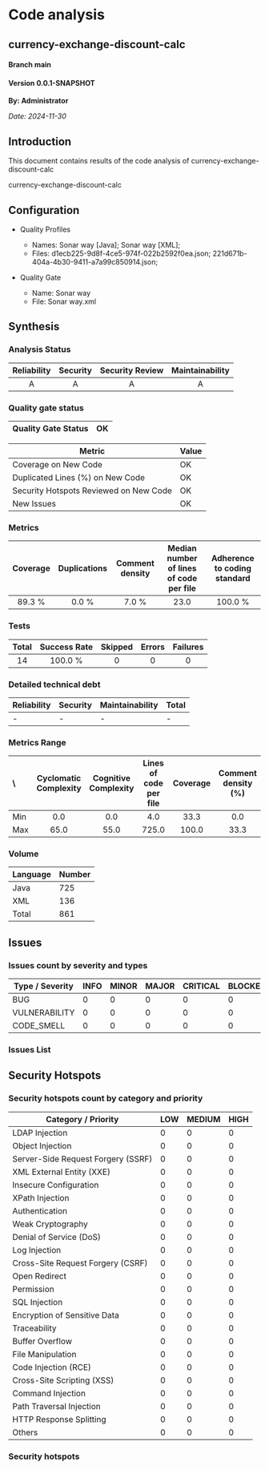 # Code analysis
## currency-exchange-discount-calc 
#### Branch main
#### Version 0.0.1-SNAPSHOT 

**By: Administrator**

*Date: 2024-11-30*

## Introduction
This document contains results of the code analysis of currency-exchange-discount-calc

currency-exchange-discount-calc

## Configuration

- Quality Profiles
    - Names: Sonar way [Java]; Sonar way [XML]; 
    - Files: d1ecb225-9d8f-4ce5-974f-022b2592f0ea.json; 221d671b-404a-4b30-9411-a7a99c850914.json; 


 - Quality Gate
    - Name: Sonar way
    - File: Sonar way.xml

## Synthesis

### Analysis Status

Reliability | Security | Security Review | Maintainability |
:---:|:---:|:---:|:---:
A | A | A | A |

### Quality gate status

| Quality Gate Status | OK |
|-|-|

Metric|Value
---|---
Coverage on New Code|OK
Duplicated Lines (%) on New Code|OK
Security Hotspots Reviewed on New Code|OK
New Issues|OK


### Metrics

Coverage | Duplications | Comment density | Median number of lines of code per file | Adherence to coding standard |
:---:|:---:|:---:|:---:|:---:
89.3 % | 0.0 % | 7.0 % | 23.0 | 100.0 %

### Tests

Total | Success Rate | Skipped | Errors | Failures |
:---:|:---:|:---:|:---:|:---:
14 | 100.0 % | 0 | 0 | 0

### Detailed technical debt

Reliability|Security|Maintainability|Total
---|---|---|---
-|-|-|-


### Metrics Range

\ | Cyclomatic Complexity | Cognitive Complexity | Lines of code per file | Coverage | Comment density (%) | Duplication (%)
:---|:---:|:---:|:---:|:---:|:---:|:---:
Min | 0.0 | 0.0 | 4.0 | 33.3 | 0.0 | 0.0
Max | 65.0 | 55.0 | 725.0 | 100.0 | 33.3 | 0.0

### Volume

Language|Number
---|---
Java|725
XML|136
Total|861


## Issues

### Issues count by severity and types

Type / Severity|INFO|MINOR|MAJOR|CRITICAL|BLOCKER
---|---|---|---|---|---
BUG|0|0|0|0|0
VULNERABILITY|0|0|0|0|0
CODE_SMELL|0|0|0|0|0


### Issues List



## Security Hotspots

### Security hotspots count by category and priority

Category / Priority|LOW|MEDIUM|HIGH
---|---|---|---
LDAP Injection|0|0|0
Object Injection|0|0|0
Server-Side Request Forgery (SSRF)|0|0|0
XML External Entity (XXE)|0|0|0
Insecure Configuration|0|0|0
XPath Injection|0|0|0
Authentication|0|0|0
Weak Cryptography|0|0|0
Denial of Service (DoS)|0|0|0
Log Injection|0|0|0
Cross-Site Request Forgery (CSRF)|0|0|0
Open Redirect|0|0|0
Permission|0|0|0
SQL Injection|0|0|0
Encryption of Sensitive Data|0|0|0
Traceability|0|0|0
Buffer Overflow|0|0|0
File Manipulation|0|0|0
Code Injection (RCE)|0|0|0
Cross-Site Scripting (XSS)|0|0|0
Command Injection|0|0|0
Path Traversal Injection|0|0|0
HTTP Response Splitting|0|0|0
Others|0|0|0


### Security hotspots


